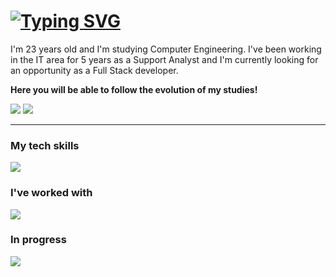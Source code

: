 <h1><a href="https://git.io/typing-svg"><img src="https://readme-typing-svg.herokuapp.com?font=Fira+Code&weight=600&size=30&duration=4000&pause=1000&color=0077B5&background=D1E5FF00&vCenter=true&multiline=true&random=false&width=480&lines=Hello+guys!+I'm+Bruna!+%F0%9F%98%83" alt="Typing SVG" /></a></h1>

<p>I'm 23 years old and I'm studying Computer Engineering. I've been working in the IT area for 5 years as a Support Analyst and I'm currently looking for an opportunity as a Full Stack developer.</p>

<strong>Here you will be able to follow the evolution of my studies!</strong>

<a href="https://www.linkedin.com/in/brunaafernandess" target="_blank"><img src="https://img.shields.io/badge/LinkedIn-0077B5?style=for-the-badge&logo=linkedin&logoColor=white" target="_blank"/></a>
<a href="mailto:contatobrunafernands@gmail.com" target="_blank"><img src="https://img.shields.io/badge/Gmail-D14836?style=for-the-badge&logo=gmail&logoColor=white"/></a>

<hr/>

<h3>My tech skills</h3>

<img src="https://skillicons.dev/icons?i=bootstrap,github,vscode"/>

<h3>I've worked with</h3>

<img src="https://skillicons.dev/icons?i=mysql,html,css,figma,xd"/>

<h3>In progress</h3>

<img src="https://skillicons.dev/icons?i=js,react,php"/>

